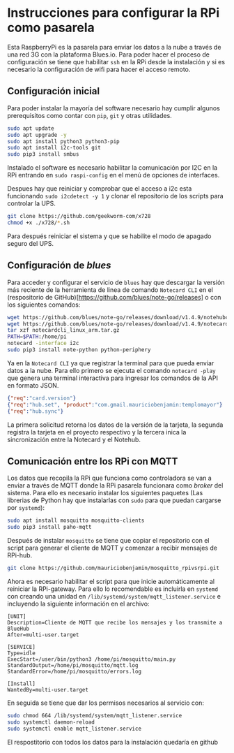 # Instrucciones para configurar la RPi como pasarela

Esta RaspberryPi es la pasarela para enviar los datos a la nube a través de una red 3G con la 
plataforma Blues.io. Para poder hacer el proceso de configuración se tiene que habilitar `ssh`
en la RPi desde la instalación y si es necesario la configuración de wifi para hacer el acceso
remoto.

## Configuración inicial

Para poder instalar la mayoría del software necesario hay cumplir algunos prerequisitos como contar con `pip`, `git` y otras utilidades.

```bash
sudo apt update
sudo apt upgrade -y
sudo apt install python3 python3-pip
sudo apt install i2c-tools git
sudo pip3 install smbus
```

Instalado el software es necesario habilitar la comunicación por I2C en la RPi entrando en `sudo raspi-config` en el menú de opciones de interfaces.

Despues hay que reiniciar y comprobar que el acceso a i2c esta funcionando `sudo i2cdetect -y 1` y clonar el repositorio de los scripts para controlar la UPS.

```bash
git clone https://github.com/geekworm-com/x728
chmod +x ./x728/*.sh
```

Para después reiniciar el sistema y que se habilite el modo de apagado seguro del UPS.

## Configuración de *blues*

Para acceder y configurar el servicio de `blues` hay que descargar la versión más reciente de la
herramienta de linea de comando `Notecard CLI` en el (respositorio de GitHub)[https://github.com/blues/note-go/releases] o con los siguientes comandos:

```bash
wget https://github.com/blues/note-go/releases/download/v1.4.9/notehubcli_linux_arm.tar.gz
wget https://github.com/blues/note-go/releases/download/v1.4.9/notecardcli_linux_arm.tar.gz
tar xzf notecardcli_linux_arm.tar.gz
PATH=$PATH:/home/pi
notecard -interface i2c
sudo pip3 install note-python python-periphery
```

Ya en la `Notecard CLI` ya que registrar la terminal para que pueda enviar datos a la nube. Para ello primero se ejecuta el comando `notecard -play` que genera una terminal interactiva para ingresar
los comandos de la API en formato JSON.

```json
{"req":"card.version"}
{"req":"hub.set", "product":"com.gmail.mauriciobenjamin:templomayor"}
{"req":"hub.sync"}
```

La primera solicitud retorna los datos de la versión de la tarjeta, la segunda registra la tarjeta en el proyecto respectivo y la tercera inica la sincronización entre la Notecard y el Notehub.

## Comunicación entre los RPi con MQTT

Los datos que recopila la RPi que funciona como controladora se van a enviar a través de MQTT donde 
la RPi pasarela funcionara como *broker* del sistema. Para ello es necesario instalar los siguientes paquetes
(Las librerias de Python hay que instalarlas con `sudo` para que puedan cargarse por `systemd`):

```bash
sudo apt install mosquitto mosquitto-clients
sudo pip3 install paho-mqtt
```

Después de instalar `mosquitto` se tiene que copiar el repositorio con el script para generar el cliente de MQTT y comenzar a
recibir mensajes de RPi-hub.

```bash
git clone https://github.com/mauriciobenjamin/mosquitto_rpivsrpi.git
```

Ahora es necesario habilitar el script para que inicie automáticamente al reiniciar la RPi-gateway. Para ello lo recomendable es incluirla en `systemd` con creando una unidad en `/lib/systemd/system/mqtt_listener.service` e incluyendo la siguiente información en el archivo:

```service
[UNIT]
Description=Cliente de MQTT que recibe los mensajes y los transmite a BlueHub
After=multi-user.target

[SERVICE]
Type=idle
ExecStart=/user/bin/python3 /home/pi/mosquitto/main.py 
StandardOutput=/home/pi/mosquitto/mqtt.log
StandardError=/home/pi/mosquitto/errors.log

[Install]
WantedBy=multi-user.target
```

En seguida se tiene que dar los permisos necesarios al servicio con:

```bash
sudo chmod 664 /lib/systemd/system/mqtt_listener.service
sudo systemctl daemon-reload
sudo systemctl enable mqtt_listener.service
```

El respostitorio con todos los datos para la instalación quedaría en github
